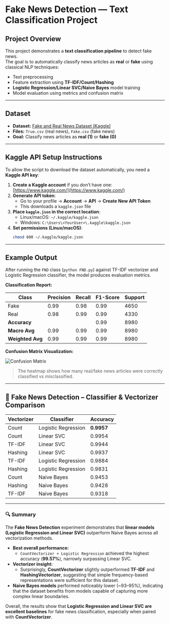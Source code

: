 # Fake News Detection — Text Classification Project

## Project Overview
This project demonstrates a **text classification pipeline** to detect fake news.  
The goal is to automatically classify news articles as **real** or **fake** using classical NLP techniques:  
- Text preprocessing  
- Feature extraction using **TF-IDF/Count/Hashing**  
- **Logistic Regression/Linear SVC/Naive Bayes** model training  
- Model evaluation using metrics and confusion matrix  

---

## Dataset
- **Dataset:** [Fake and Real News Dataset (Kaggle)](https://www.kaggle.com/datasets/clmentbisaillon/fake-and-real-news-dataset)  
- **Files:** `True.csv` (real news), `Fake.csv` (fake news)  
- **Goal:** Classify news articles as **real (1)** or **fake (0)**  

---

## Kaggle API Setup Instructions
To allow the script to download the dataset automatically, you need a **Kaggle API key**:

1. **Create a Kaggle account** if you don’t have one: [https://www.kaggle.com/](https://www.kaggle.com/)  
2. **Generate API token**:  
   - Go to your profile → **Account** → **API** → **Create New API Token**  
   - This downloads a `kaggle.json` file  
3. **Place `kaggle.json` in the correct location**:
   - Linux/macOS: `~/.kaggle/kaggle.json`  
   - Windows: `C:\Users\<YourUser>\.kaggle\kaggle.json`  
4. **Set permissions (Linux/macOS)**:
   ```bash
   chmod 600 ~/.kaggle/kaggle.json

---

## Example Output

After running the `FND` class (`python FND.py`) against TF-IDF vectorizer and Logistic Regression classifier, the model produces evaluation metrics.

**Classification Report:**

| Class       | Precision | Recall | F1-Score | Support |
|------------|-----------|--------|----------|--------|
| Fake       | 0.99      | 0.98   | 0.99     | 4650   |
| Real       | 0.98      | 0.99   | 0.99     | 4330   |
| **Accuracy**  |       |    | 0.99     | 8980   |
| **Macro Avg** | 0.99      | 0.99   | 0.99     | 8980   |
| **Weighted Avg** | 0.99  | 0.99   | 0.99     | 8980   |

**Confusion Matrix Visualization:**

![Confusion Matrix](images/confusion_matrix_logreg.png)

> The heatmap shows how many real/fake news articles were correctly classified vs misclassified.

---

## 📰 Fake News Detection – Classifier & Vectorizer Comparison

| Vectorizer | Classifier | Accuracy |
|-------------|------------------------|-----------|
| Count | Logistic Regression | **0.9957** |
| Count | Linear SVC | 0.9954 |
| TF-IDF | Linear SVC | 0.9944 |
| Hashing | Linear SVC | 0.9937 |
| TF-IDF | Logistic Regression | 0.9884 |
| Hashing | Logistic Regression | 0.9831 |
| Count | Naive Bayes | 0.9453 |
| Hashing | Naive Bayes | 0.9428 |
| TF-IDF | Naive Bayes | 0.9318 |

---

### 🔍 Summary

The **Fake News Detection** experiment demonstrates that **linear models (Logistic Regression and Linear SVC)** outperform Naive Bayes across all vectorization methods.  

- **Best overall performance:**  
  - `CountVectorizer + Logistic Regression` achieved the highest accuracy (**99.57%**), narrowly surpassing Linear SVC.  
- **Vectorizer insight:**  
  - Surprisingly, **CountVectorizer** slightly outperformed **TF-IDF** and **HashingVectorizer**, suggesting that simple frequency-based representations were sufficient for this dataset.  
- **Naive Bayes models** performed noticeably lower (~93–95%), indicating that the dataset benefits from models capable of capturing more complex linear boundaries.  

Overall, the results show that **Logistic Regression and Linear SVC are excellent baselines** for fake news classification, especially when paired with **CountVectorizer**.  

